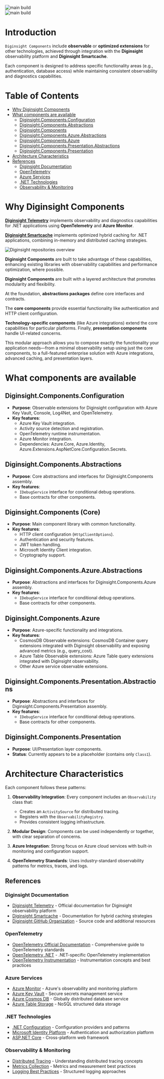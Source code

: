 ![main build](https://github.com/diginsight/components/actions/workflows/v2_99.Package.CICD.yml/badge.svg?branch=main)<br>
![main build](https://github.com/diginsight/components/actions/workflows/quarto-publish.yml/badge.svg?branch=main)

# Introduction

`Diginsight Components` include **observable** or **optimized extensions** for other technologies, achieved through integration with the **Diginsight** observability platform and **Diginsight Smartcache**.

Each component is designed to address specific functionality areas (e.g., authentication, database access) while maintaining consistent observability and diagnostics capabilities.

# Table of Contents

- [Why Diginsight Components](#why-diginsight-components)
- [What components are available](#what-components-are-available)
  - [Diginsight.Components.Configuration](#diginsightcomponentsconfiguration)
  - [Diginsight.Components.Abstractions](#diginsightcomponentsabstractions)
  - [Diginsight.Components](#diginsightcomponents-core)
  - [Diginsight.Components.Azure.Abstractions](#diginsightcomponentsazureabstractions)
  - [Diginsight.Components.Azure](#diginsightcomponentsazure)
  - [Diginsight.Components.Presentation.Abstractions](#diginsightcomponentspresentationabstractions)
  - [Diginsight.Components.Presentation](#diginsightcomponentspresentation)
- [Architecture Characteristics](#architecture-characteristics)
- [References](#references)
  - [Diginsight Documentation](#diginsight-documentation)
  - [OpenTelemetry](#opentelemetry)
  - [Azure Services](#azure-services)
  - [.NET Technologies](#net-technologies)
  - [Observability & Monitoring](#observability--monitoring)

# Why Diginsight Components

**[Diginsight Telemetry](https://diginsight.github.io/telemetry/)** implements observability and diagnostics capabilities for .NET applications using **OpenTelemetry** and **Azure Monitor**. 

**[Diginsight Smartcache](https://diginsight.github.io/smartcache/)** implements optimized hybrid caching for .NET applications, combining in-memory and distributed caching strategies.

![Diginsight repositories overview](./images/diginsight-repositories-overview.png)

**Diginsight Components** are built to take advantage of these capabilities, enhancing existing libraries with observability capabilities and performance optimization, where possible.

**Diginsight Components** are built with a layered architecture that promotes modularity and flexibility. 

At the foundation, **abstractions packages** define core interfaces and contracts. 

The **core components** provide essential functionality like authentication and HTTP client configuration. 

**Technology-specific components** (like Azure integrations) extend the core capabilities for particular platforms. Finally, **presentation components** handle UI-related concerns.

This modular approach allows you to compose exactly the functionality your application needs—from a minimal observability setup using just the core components, to a full-featured enterprise solution with Azure integrations, advanced caching, and presentation layers.

# What components are available

## **Diginsight.Components.Configuration**
- **Purpose**: Observable extensions for Diginsight configuration with Azure Key Vault, Console, Log4Net, and OpenTelemetry.
- **Key features**:
  - Azure Key Vault integration.
  - Activity source detection and registration.
  - OpenTelemetry runtime instrumentation.
  - Azure Monitor integration.
  - Dependencies: Azure.Core, Azure.Identity, Azure.Extensions.AspNetCore.Configuration.Secrets.

## **Diginsight.Components.Abstractions**

- **Purpose**: Core abstractions and interfaces for Diginsight.Components assembly.
- **Key features**:
  - `IDebugService` interface for conditional debug operations.
  - Base contracts for other components.

## **Diginsight.Components** (Core)

- **Purpose**: Main component library with common functionality.
- **Key features**:
  - HTTP client configuration (`HttpClientOptions`).
  - Authentication and security features.
  - JWT token handling.
  - Microsoft Identity Client integration.
  - Cryptography support.

## **Diginsight.Components.Azure.Abstractions**

- **Purpose**: Abstractions and interfaces for Diginsight.Components.Azure assembly.
- **Key features**:
  - `IDebugService` interface for conditional debug operations.
  - Base contracts for other components.

## **Diginsight.Components.Azure**
- **Purpose**: Azure-specific functionality and integrations.
- **Key features**:
  - CosmosDB Observable extensions: CosmosDB Container query extensions integrated with Diginsight observability and exposing advanced metrics (e.g., query_cost).
  - Azure Table Observable extensions: Azure Table query extensions integrated with Diginsight observability.
  - Other Azure service observable extensions.

## **Diginsight.Components.Presentation.Abstractions**

- **Purpose**: Abstractions and interfaces for Diginsight.Components.Presentation assembly.
- **Key features**:
  - `IDebugService` interface for conditional debug operations.
  - Base contracts for other components.

## **Diginsight.Components.Presentation**

- **Purpose**: UI/Presentation layer components.
- **Status**: Currently appears to be a placeholder (contains only `Class1`).


# Architecture Characteristics

Each component follows these patterns:

1. **Observability Integration**: Every component includes an `Observability` class that:
   - Creates an `ActivitySource` for distributed tracing.
   - Registers with the `ObservabilityRegistry`.
   - Provides consistent logging infrastructure.

2. **Modular Design**: Components can be used independently or together, with clear separation of concerns.

3. **Azure Integration**: Strong focus on Azure cloud services with built-in monitoring and configuration support.

4. **OpenTelemetry Standards**: Uses industry-standard observability patterns for metrics, traces, and logs.

## References

### Diginsight Documentation

- [Diginsight Telemetry](https://diginsight.github.io/telemetry/) - Official documentation for Diginsight observability platform
- [Diginsight Smartcache](https://diginsight.github.io/smartcache/) - Documentation for hybrid caching strategies
- [Diginsight GitHub Organization](https://github.com/diginsight) - Source code and additional resources

### OpenTelemetry

- [OpenTelemetry Official Documentation](https://opentelemetry.io/docs/) - Comprehensive guide to OpenTelemetry standards
- [OpenTelemetry .NET](https://opentelemetry.io/docs/languages/net/) - .NET-specific OpenTelemetry implementation
- [OpenTelemetry Instrumentation](https://opentelemetry.io/docs/concepts/instrumentation/) - Instrumentation concepts and best practices

### Azure Services

- [Azure Monitor](https://docs.microsoft.com/en-us/azure/azure-monitor/) - Azure's observability and monitoring platform
- [Azure Key Vault](https://docs.microsoft.com/en-us/azure/key-vault/) - Secure secrets management service
- [Azure Cosmos DB](https://docs.microsoft.com/en-us/azure/cosmos-db/) - Globally distributed database service
- [Azure Table Storage](https://docs.microsoft.com/en-us/azure/storage/tables/) - NoSQL structured data storage

### .NET Technologies

- [.NET Configuration](https://docs.microsoft.com/en-us/dotnet/core/extensions/configuration) - Configuration providers and patterns
- [Microsoft Identity Platform](https://docs.microsoft.com/en-us/azure/active-directory/develop/) - Authentication and authorization platform
- [ASP.NET Core](https://docs.microsoft.com/en-us/aspnet/core/) - Cross-platform web framework

### Observability & Monitoring

- [Distributed Tracing](https://opentelemetry.io/docs/concepts/observability-primer/#distributed-traces) - Understanding distributed tracing concepts
- [Metrics Collection](https://opentelemetry.io/docs/concepts/observability-primer/#metrics) - Metrics and measurement best practices
- [Logging Best Practices](https://opentelemetry.io/docs/concepts/observability-primer/#logs) - Structured logging approaches